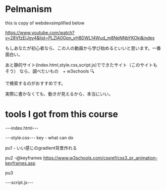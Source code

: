 # Pelmanism

this is copy of webdevsimplified below

https://www.youtube.com/watch?v=28VfzEiJgy4&list=PLZlA0Gpn_vH8DWL14Wud_m8NeNNbYKOkj&index

もしあなたが初心者なら、この人の動画から学び始めるといいと思います。一番面白い。

あと静的サイト(index.html,style.css,script.js)でできたサイト（このサイトもそう）
なら、調べたいもの　+ w3schools 🔍

で検索するのがおすすめです。


実際に書かなくても、動きが見えるから、本当にいい。

# tools I got from this course

---index.html---


---style.css---
key - what can do

pu1 - いい感じのgradient背景作れる

pu2 -@keyframes 
https://www.w3schools.com/cssref/css3_pr_animation-keyframes.asp



pu3





---script.js---





